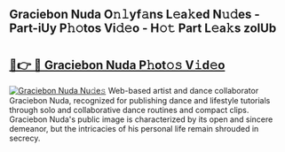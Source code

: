 ## Graciebon Nuda O𝚗𝚕yf𝚊ns L𝚎a𝚔ed N𝚞𝚍es - Part-iUy P𝚑𝚘tos Vi𝚍𝚎o - H𝚘𝚝 Part L𝚎a𝚔s zolUb

# <h2><a href="http://kf7u9f.oniu.top/?m=Graciebon+Nuda">🔗👉 🔴 Graciebon Nuda P𝚑ot𝚘𝚜 V𝚒d𝚎o</a></h2>

[![Graciebon Nuda Nu𝚍e𝚜](https://i.imgur.com/0qMVB7G.gif)](http://kf7u9f.oniu.top/?m=Graciebon+Nuda)
Web-based artist and dance collaborator Graciebon Nuda, recognized for publishing dance and lifestyle tutorials through solo and collaborative dance routines and compact clips. Graciebon Nuda's public image is characterized by its open and sincere demeanor, but the intricacies of his personal life remain shrouded in secrecy.  
